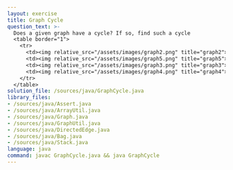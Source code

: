```yaml
---
layout: exercise
title: Graph Cycle
question_text: >-
  Does a given graph have a cycle? If so, find such a cycle
  <table border="1">
    <tr>
      <td><img relative_src="/assets/images/graph2.png" title="graph2"></td>
      <td><img relative_src="/assets/images/graph5.png" title="graph5"></td>
      <td><img relative_src="/assets/images/graph3.png" title="graph3"></td>
      <td><img relative_src="/assets/images/graph4.png" title="graph4"></td>
    </tr>
  </table>
solution_file: /sources/java/GraphCycle.java
library_files:
- /sources/java/Assert.java
- /sources/java/ArrayUtil.java
- /sources/java/Graph.java
- /sources/java/GraphUtil.java
- /sources/java/DirectedEdge.java
- /sources/java/Bag.java
- /sources/java/Stack.java
language: java
command: javac GraphCycle.java && java GraphCycle
---
```

